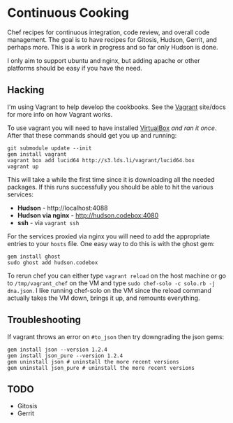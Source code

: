 # Continuous Cooking

Chef recipes for continuous integration, code review, and overall code management.
The goal is to have recipes for Gitosis, Hudson, Gerrit, and perhaps more.
This is a work in progress and so far only Hudson is done.

I only aim to support ubuntu and nginx, but adding apache or other platforms should
be easy if you have the need.

## Hacking

I'm using Vagrant to help develop the cookbooks. See the [Vagrant](http://vagrantup.com)
site/docs for more info on how Vagrant works.

To use vagrant you will need to have installed [VirtualBox](http://www.virtualbox.org/wiki/Downloads) *and ran it once*.  After that
these commands should get you up and running:

    git submodule update --init
    gem install vagrant
    vagrant box add lucid64 http://s3.lds.li/vagrant/lucid64.box
    vagrant up

This will take a while the first time since it is downloading all the needed packages. If this runs
successfully you should be able to hit the various services:

 * **Hudson** - http://localhost:4088
 * **Hudson via nginx** - http://hudson.codebox:4080
 * **ssh** - via `vagrant ssh`

For the services proxied via nginx you will need to add the appropriate entries to your `hosts` file.
One easy way to do this is with the ghost gem:

    gem install ghost
    sudo ghost add hudson.codebox

To rerun chef you can either type `vagrant reload` on the host machine or go to `/tmp/vagrant_chef` on
the VM and type `sudo chef-solo -c solo.rb -j dna.json`. I like running chef-solo on the VM since the
reload command actually takes the VM down, brings it up, and remounts everything.

## Troubleshooting

If vagrant throws an error on `#to_json` then try downgrading the json gems:

    gem install json --version 1.2.4
    gem install json_pure --version 1.2.4
    gem uninstall json # uninstall the more recent versions
    gem uninstall json_pure # uninstall the more recent versions

## TODO
 * Gitosis
 * Gerrit
